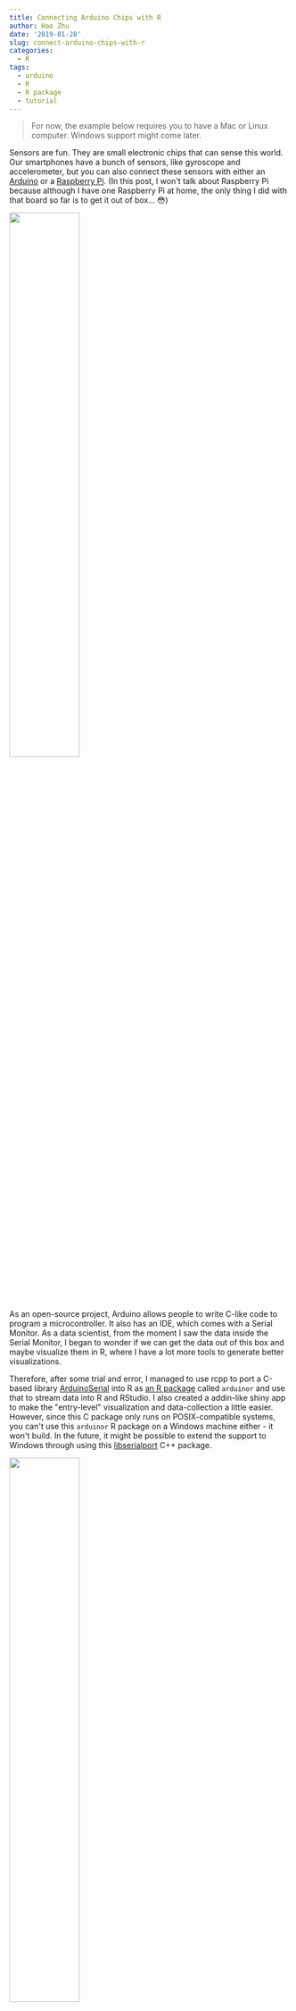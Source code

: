 ```yaml
---
title: Connecting Arduino Chips with R
author: Hao Zhu
date: '2019-01-28'
slug: connect-arduino-chips-with-r
categories:
  - R
tags:
  - arduino
  - R
  - R package
  - tutorial
---
```


> For now, the example below requires you to have a Mac or Linux computer. Windows support might come later.  

Sensors are fun. They are small electronic chips that can sense this world. Our smartphones have a bunch of sensors, like gyroscope and accelerometer, but you can also connect these sensors with either an [Arduino](https://www.arduino.cc/) or a [Raspberry Pi](https://www.raspberrypi.org/). (In this post, I won't talk about Raspberry Pi because although I have one Raspberry Pi at home, the only thing I did with that board so far is to get it out of box... 😳)

<img src="/post/2019-01-28-connect-arduino-chips-with-r_files/arduino_ide_monitor.png" alt="" width="50%"/>

As an open-source project, Arduino allows people to write C-like code to program a microcontroller. It also has an IDE, which comes with a Serial Monitor. As a data scientist, from the moment I saw the data inside the Serial Monitor, I began to wonder if we can get the data out of this box and maybe visualize them in R, where I have a lot more tools to generate better visualizations. 

Therefore, after some trial and error, I managed to use rcpp to port a C-based library [ArduinoSerial](https://github.com/todbot/arduino-serial) into R as [an R package](https://github.com/hebrewseniorlife/arduinor) called `arduinor` and use that to stream data into R and RStudio. I also created a addin-like shiny app to make the "entry-level" visualization and data-collection a little easier. However, since this C package only runs on POSIX-compatible systems, you can't use this `arduinor` R package on a Windows machine either - it won't build. In the future, it might be possible to extend the support to Windows through using this [libserialport](https://sigrok.org/wiki/Libserialport) C++ package. 

<img src="/post/2019-01-28-connect-arduino-chips-with-r_files/ar_plotter.png" alt="" width="50%"/>


## Step 1: Get the Chip to work
Obviously, the first step is to get the chip work at least on its own. Since this is not an Arduino tutorial, I won't spend too much time here. If you are new to Arduino, you will find a lot of good resources on [their website](https://www.arduino.cc/en/Tutorial/HomePage?from=Main.Tutorials) and on github, if you search on Google. Also, the IDE comes with a bunch of examples at `File` -> `Examples`.

So for this tutorial, since the setup for every board and sensor might get a little different, I will only demo a very basic serial connection example, which should work on any Arduino Chips. Basically, it will send time and a random number to the serial port of your computer and there is nothing fancy. After you upload the script to the chip, you should be able to see something similar to Figure 1 in your `Tool` -> `Serial Monitor`.

When you send code to the chip, if you run into errors like "Port is not open", please check out Tools -> Port and select the USB port. For example, on my Mac, the port name is `/dev/cu.SLAB_USBtoUART`. Also, if you are using an third party chip like ESP8266 or ESP32, you will need to [install driver to your arduino IDE](https://learn.sparkfun.com/tutorials/esp8266-thing-hookup-guide/installing-the-esp8266-arduino-addon). 

Arduino Code below. Here we set the ["Baud Rate"](https://en.wikipedia.org/wiki/Baud) to be 9600. This number is important as we will use it later.

```
#include <Wire.h>

int16_t randomNumber;
unsigned long Time;

void setup() {
  // put your setup code here, to run once:
  Serial.begin(9600); // Setup the Baud rate
}

void loop() {
  // put your main code here, to run repeatedly:
  Time = millis();
  randomNumber = random(100);
  
  Serial.print(Time);
  Serial.print(",");
  Serial.println(randomNumber);
  
  delay(100); // 100ms, So the sampling frequency should be 10Hz
}
```

## Step 2: Read data from Serial Port to R

Right now, there seems to be several ways to read in data from serial port. However, based on my personal experience, none of them made me happy with the results. They are either lacking the very important "flushing" feature or just weired (I might explain this in details in the future). Therefore, I wrote my own thing and I think so far it works as I expected. 

So, let's get this package before we start. Again, if you only have a Windows machine, sorry about that. Let's hope my `libserialport` project can go well.

Right now this package is only on github. 
```r
remotes::install_github("hebrewseniorlife/arduinor")
```

Once you get this package installed, we can start to do something fun.

1. First, we setup a connection to the serial port. The two values I put here are the port name and baud rate. The port name can be set and find in the Arduino IDE (bottom-right corner) and the baud rate, as I said above was something you set in your `void setup`.

```r
library(arduinor)
con <- ar_init("/dev/cu.SLAB_USBtoUART", baud = 9600)
```

2. Now, let see if we can read in something. `ar_monitor` is a function that will stream the serial readings into your R console like what you see in the "Serial Monitor" in Arduino IDE (that's where this function name came from). If somehow you can't get any meaningful values, check your `ar_init` commands and make sure the `baud` rate was set correctly (if the port is wrong, you will get notified by the `ar_init` function but you won't get notified if your Baud rate is wrong). 

```r
ar_monitor(con)
> Flushing Port...
> 97922,44
> 98022,55
> 98122,69
> 98223,61
> 98323,38
> 98423,77
> 98523,51
> 98623,20
> 98723,17
> 98823,74
> 98923,12
> 99024,35
> 99124,51
> 99224,4
> 99324,19
```

3. If you want to save the results and analyze them later, use `ar_collect`. By default, it will collect 100 entries but you can change this number by adjusting the `size` option

<img src="/post/2019-01-28-connect-arduino-chips-with-r_files/ar_collect.png" alt="" width="80%"/>

4. Now here comes the fun part. The `ar_plotter` function allows you to visualize the stream of the data. By default, this function will split the string input by comma but you can write you own separtion function. In this example, you can also provide the names for those two columns as "Time", "Random". 

```r
ar_plotter(con, c("Time", "Random"))
```

<img src="/post/2019-01-28-connect-arduino-chips-with-r_files/ar_plotter2.png" alt="" width="100%"/>

With this app, you can choose to start/pause, reset, pick different variables and start to collect data into a file. 

One thing to be noted that, since plotly can only take a maximum of 20~25 Hz (20~25 times per second), I added a 40ms (0.04s) delay to every reading. You can turn of this behavior by setting `reduce_freq` = `FALSE` but you will be at risk of freezing your R session if your sampling frequency is too high. If you really need to collect high frequency sampling data, please use `ar_collect`, which is much simpler to do this job. Also, as human beings, we can only see things at around 24Hz while many sensor can give us a maximum of 8000Hz sampling rate. I would say just try to be a minimalist when you pick your sampling frequency. 


## "But I want your accelerometer example..."

{{< tweet 1088851449096880128 >}}

Previously, in my tweet, I was using a ESP8266 microcontroller unit (MCU) + a MPU9250 9-axis motion sensor. Both are quite common nowadays. I picked ESP8266 because it has a Wifi module. (If I know how 🤔,) I should be able to setup a websocket server and send data to my computer through Wifi but at least for now, I'm still relying on USB serial connection. If you know how to get the Wifi piece work, feel free to DM me on twitter or leave a comment below. MPU9250 is a pretty common kit for motion activity. I remember iPhone 6 was using its prior version MPU6050. 

If you get all the chips on Amazon, the whole cost will be like \$20 for an individual project but if you have a friend in China, you can ask him/her to get them for you on taobao, where it can go really cheap. It will be around or below \$10 in total. 

For the arduino code, I was basically following [this example](https://playground.arduino.cc/Main/MPU-6050) on the official website. The tutorial is for MPU6050 but since MPU9250 is basically a MPU6050 + a magnetometer, if you are not looking for anything like [motion fusion](https://en.wikipedia.org/wiki/Sensor_fusion), they are pretty much the same. 

Once you setup the chip correctly, the rest should be the same. 



